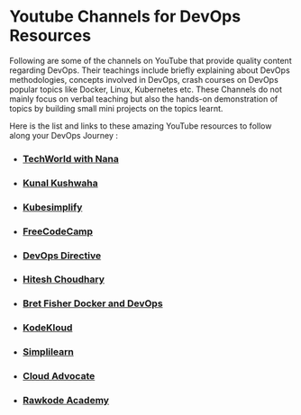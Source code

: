 # Youtube Channels for DevOps Resources
 Following are some of the channels on YouTube that provide quality content regarding DevOps.
 Their teachings include briefly explaining about DevOps methodologies, concepts involved in DevOps, crash courses on DevOps popular topics like Docker, Linux, Kubernetes etc.
 These Channels do not mainly focus on verbal teaching but also the hands-on demonstration of topics by building small mini projects on the topics learnt.

 Here is the list and links to these amazing YouTube resources to follow along your DevOps Journey :

  - ### [TechWorld with Nana](https://www.youtube.com/@TechWorldwithNana)


  - ### [Kunal Kushwaha](https://www.youtube.com/@KunalKushwaha)


  - ### [Kubesimplify](https://www.youtube.com/@kubesimplify)


  - ### [FreeCodeCamp](https://www.youtube.com/@freecodecamp)


  - ### [DevOps Directive](https://www.youtube.com/@DevOpsDirective)


  - ### [Hitesh Choudhary](https://www.youtube.com/@HiteshChoudharydotcom)


  - ### [Bret Fisher Docker and DevOps](https://www.youtube.com/@BretFisher)


  - ### [KodeKloud ](https://www.youtube.com/@KodeKloud)


  - ### [Simplilearn](https://www.youtube.com/@SimplilearnOfficial)


  - ### [Cloud Advocate](https://www.youtube.com/@CloudAdvocate)


  - ### [Rawkode Academy](https://www.youtube.com/@RawkodeAcademy)